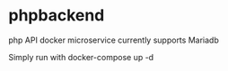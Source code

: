 # phpbackend
 php API docker microservice 
currently  supports Mariadb

Simply run with docker-compose up -d

